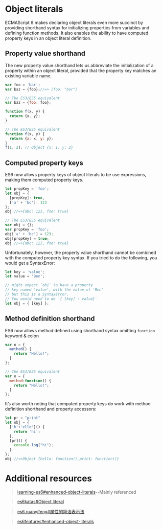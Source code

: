 # Object literals
ECMAScript 6 makes declaring object literals even more succinct by providing shorthand syntax for initializing properties from variables and defining function methods.
It also enables the ability to have computed property keys in an object literal definition.

## Property value shorthand
The new property value shorthand lets us abbreviate the initialization of a property within an object literal,
provided that the property key matches an existing variable name.

```javascript
var foo = 'bar';
var baz = {foo};//=> {foo: "bar"}

// The ES3/ES5 equivalent
var baz = {foo: foo};

function f(x, y) {
  return {x, y};
}

// The ES3/ES5 equivalent
function f(x, y) {
  return {x: x, y: y};
}
f(1, 2); // Object {x: 1, y: 2}
```
## Computed property keys
ES6 now allows property keys of object literals to be use expressions, making them computed property keys.
```javascript
let propKey = 'foo';
let obj = {
  [propKey]: true,
  ['a' + 'bc']: 123
};
obj //=>{abc: 123, foo: true}

// The ES3/ES5 equivalent
var obj = {};
var propKey = 'foo';
obj['a' + 'bc'] = 123;
obj[propKey] = true;
obj //=>{abc: 123, foo: true}
```
Unfortunately, however, the property value shorthand cannot be combined with the computed property key syntax.
If you tried to do the following, you would get a SyntaxError:
```javascript
let key = 'value';
let value = 'Ben';

// might expect `obj` to have a property
// key named 'value', with the value of 'Ben'
// but this is a SyntaxError.
// You would need to do `{ [key] : value}`
let obj = { [key] };
```
## Method definition shorthand
ES6 now allows method defined using shorthand syntax omitting `function` keyword & colon
```javascript
var o = {
  method() {
    return "Hello!";
  }
};

// The ES3/ES5 equivalent
var o = {
  method:function() {
    return "Hello!";
  }
};
```
It’s also worth noting that computed property keys do work with method definition shorthand and property accessors:
```javascript
let pr = "print"
let obj = {
  ['h'+'ello']() {
    return 'hi';
  },
  [pr]() {
    console.log("hi");
  }
};
obj //=>Object {hello: function(),print: function()}
```
# Additional resources

>[learning-es6#enhanced-object-literals](http://www.benmvp.com/learning-es6-enhanced-object-literals/)--Mainly referenced

>[es6katas#Object literal](http://es6katas.org/)

>[es6.ruanyifeng#属性的简洁表示法](http://es6.ruanyifeng.com/#docs/object#属性的简洁表示法)

>[es6features#enhanced-object-literals](https://github.com/lukehoban/es6features#enhanced-object-literals)